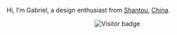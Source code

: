 Hi, I’m Gabriel, a design enthusiast from [Shantou](https://en.wikipedia.org/wiki/Shantou), [China](https://en.wikipedia.org/wiki/China).

<div align="center">
  <img src="https://visitor-badge.glitch.me/badge?page_id=sun0225SUN" alt="Visitor badge" loading="lazy" />
</div>

